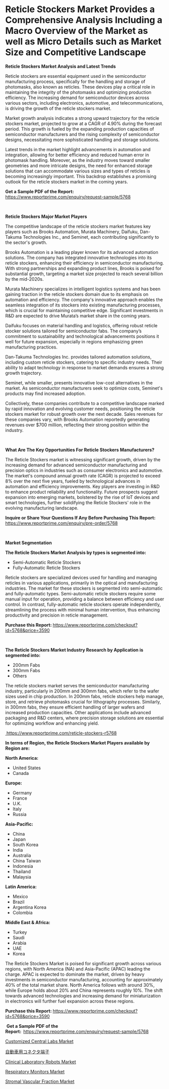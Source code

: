 <p><h1>Reticle Stockers Market Provides a Comprehensive Analysis Including a Macro Overview of the Market as well as Micro Details such as Market Size and Competitive Landscape</h1></p><p><strong>Reticle Stockers Market Analysis and Latest Trends</strong></p>
<p><p>Reticle stockers are essential equipment used in the semiconductor manufacturing process, specifically for the handling and storage of photomasks, also known as reticles. These devices play a critical role in maintaining the integrity of the photomasks and optimizing production efficiency. The increasing demand for semiconductor devices across various sectors, including electronics, automotive, and telecommunications, is driving the growth of the reticle stockers market.</p><p>Market growth analysis indicates a strong upward trajectory for the reticle stockers market, projected to grow at a CAGR of 4.90% during the forecast period. This growth is fueled by the expanding production capacities of semiconductor manufacturers and the rising complexity of semiconductor designs, necessitating more sophisticated handling and storage solutions. </p><p>Latest trends in the market highlight advancements in automation and integration, allowing for better efficiency and reduced human error in photomask handling. Moreover, as the industry moves toward smaller geometries and more intricate designs, the need for enhanced storage solutions that can accommodate various sizes and types of reticles is becoming increasingly important. This backdrop establishes a promising outlook for the reticle stockers market in the coming years.</p></p>
<p><strong>Get a Sample PDF of the Report:&nbsp;</strong> <a href="https://www.reportprime.com/enquiry/request-sample/5768">https://www.reportprime.com/enquiry/request-sample/5768</a></p>
<p>&nbsp;</p>
<p><strong>Reticle Stockers Major Market Players</strong></p>
<p><p>The competitive landscape of the reticle stockers market features key players such as Brooks Automation, Murata Machinery, Daifuku, Dan-Takuma Technologies Inc., and Seminet, each contributing significantly to the sector's growth.</p><p>Brooks Automation is a leading player known for its advanced automation solutions. The company has integrated innovative technologies into its reticle stockers, enhancing their efficiency in semiconductor manufacturing. With strong partnerships and expanding product lines, Brooks is poised for substantial growth, targeting a market size projected to reach several billion by the mid-2020s.</p><p>Murata Machinery specializes in intelligent logistics systems and has been gaining traction in the reticle stockers domain due to its emphasis on automation and efficiency. The company's innovative approach enables the seamless integration of its stockers into existing manufacturing processes, which is crucial for maintaining competitive edge. Significant investments in R&D are expected to drive Murata’s market share in the coming years.</p><p>Daifuku focuses on material handling and logistics, offering robust reticle stocker solutions tailored for semiconductor fabs. The company’s commitment to sustainability and technological advancements positions it well for future expansion, especially in regions emphasizing green manufacturing practices.</p><p>Dan-Takuma Technologies Inc. provides tailored automation solutions, including custom reticle stockers, catering to specific industry needs. Their ability to adapt technology in response to market demands ensures a strong growth trajectory.</p><p>Seminet, while smaller, presents innovative low-cost alternatives in the market. As semiconductor manufacturers seek to optimize costs, Seminet's products may find increased adoption.</p><p>Collectively, these companies contribute to a competitive landscape marked by rapid innovation and evolving customer needs, positioning the reticle stockers market for robust growth over the next decade. Sales revenues for these companies vary, with Brooks Automation reportedly generating revenues over $700 million, reflecting their strong position within the industry.</p></p>
<p>&nbsp;</p>
<p><strong>What Are The Key Opportunities For Reticle Stockers Manufacturers?</strong></p>
<p><p>The Reticle Stockers market is witnessing significant growth, driven by the increasing demand for advanced semiconductor manufacturing and precision optics in industries such as consumer electronics and automotive. The market's compound annual growth rate (CAGR) is projected to exceed 8% over the next five years, fueled by technological advances in automation and efficiency improvements. Key players are investing in R&D to enhance product reliability and functionality. Future prospects suggest expansion into emerging markets, bolstered by the rise of IoT devices and smart technologies, further solidifying the Reticle Stockers' role in the evolving manufacturing landscape.</p></p>
<p><strong>Inquire or Share Your Questions If Any Before Purchasing This Report:</strong> <a href="https://www.reportprime.com/enquiry/pre-order/5768">https://www.reportprime.com/enquiry/pre-order/5768</a></p>
<p>&nbsp;</p>
<p><strong>Market Segmentation</strong></p>
<p><strong>The Reticle Stockers Market Analysis by types is segmented into:</strong></p>
<p><ul><li>Semi-Automatic Reticle Stockers</li><li>Fully-Automatic Reticle Stockers</li></ul></p>
<p><p>Reticle stockers are specialized devices used for handling and managing reticles in various applications, primarily in the optical and manufacturing industries. The market for these stockers is segmented into semi-automatic and fully-automatic types. Semi-automatic reticle stockers require some manual input for operation, providing a balance between efficiency and user control. In contrast, fully-automatic reticle stockers operate independently, streamlining the process with minimal human intervention, thus enhancing productivity and precision in reticle management.</p></p>
<p><strong>Purchase this Report:&nbsp;</strong><a href="https://www.reportprime.com/checkout?id=5768&price=3590">https://www.reportprime.com/checkout?id=5768&price=3590</a></p>
<p>&nbsp;</p>
<p><strong>The Reticle Stockers Market Industry Research by Application is segmented into:</strong></p>
<p><ul><li>200mm Fabs</li><li>300mm Fabs</li><li>Others</li></ul></p>
<p><p>The reticle stockers market serves the semiconductor manufacturing industry, particularly in 200mm and 300mm fabs, which refer to the wafer sizes used in chip production. In 200mm fabs, reticle stockers help manage, store, and retrieve photomasks crucial for lithography processes. Similarly, in 300mm fabs, they ensure efficient handling of larger wafers and increased production capacities. Other applications include advanced packaging and R&D centers, where precision storage solutions are essential for optimizing workflow and enhancing yield.</p></p>
<p><a href="https://www.reportprime.com/reticle-stockers-r5768">&nbsp;https://www.reportprime.com/reticle-stockers-r5768</a></p>
<p><strong>In terms of Region, the Reticle Stockers Market Players available by Region are:</strong></p>
<p>
    <p> <strong> North America: </strong>
        <ul>
            <li>United States</li>
            <li>Canada</li>
        </ul>
        </p> 
    <p> <strong> Europe: </strong>
        <ul>
            <li>Germany</li>
            <li>France</li>
            <li>U.K.</li>
            <li>Italy</li>
            <li>Russia</li>
        </ul>
        </p> 
    <p> <strong> Asia-Pacific: </strong>
        <ul>
            <li>China</li>
            <li>Japan</li>
            <li>South Korea</li>
            <li>India</li>
            <li>Australia</li>
            <li>China Taiwan</li>
            <li>Indonesia</li>
            <li>Thailand</li>
            <li>Malaysia</li>
        </ul>
        </p> 
    <p> <strong> Latin America: </strong>
        <ul>
            <li>Mexico</li>
            <li>Brazil</li>
            <li>Argentina Korea</li>
            <li>Colombia</li>
        </ul>
        </p> 
    <p> <strong> Middle East & Africa: </strong>
        <ul>
            <li>Turkey</li>
            <li>Saudi</li>
            <li>Arabia</li>
            <li>UAE</li>
            <li>Korea</li>
        </ul>
    </p>
    </p>
<p><p>The Reticle Stockers Market is poised for significant growth across various regions, with North America (NA) and Asia-Pacific (APAC) leading the charge. APAC is expected to dominate the market, driven by heavy investments in semiconductor manufacturing, accounting for approximately 40% of the total market share. North America follows with around 30%, while Europe holds about 20% and China represents roughly 10%. The shift towards advanced technologies and increasing demand for miniaturization in electronics will further fuel expansion across these regions.</p></p>
<p><strong>Purchase this Report: </strong><a href="https://www.reportprime.com/checkout?id=5768&price=3590">https://www.reportprime.com/checkout?id=5768&price=3590</a></p>
<p>&nbsp;<strong>Get a Sample PDF of the Report:&nbsp;&nbsp;</strong><a href="https://www.reportprime.com/enquiry/request-sample/5768">https://www.reportprime.com/enquiry/request-sample/5768</a></p>
<p><strong></strong></p>
<p><p><a href="https://issuu.com/reportprime-2/docs/customized-central-labs-market-size_666a1c68d4c367">Customized Central Labs Market</a></p><p><a href="https://medium.com/@erickbotsfortrd46766/2024%E5%B9%B4%E3%81%8B%E3%82%892031%E5%B9%B4%E3%81%BE%E3%81%A7%E3%81%AE%E9%96%93%E3%81%AB10-5-%E3%81%AEcagr%E3%81%A7%E6%8B%A1%E5%A4%A7%E3%81%97%E3%81%A6%E3%81%84%E3%82%8B%E8%87%AA%E5%8B%95%E8%BB%8A%E7%94%A8%E3%82%B3%E3%83%8D%E3%82%AF%E3%82%BF%E7%AB%AF%E5%AD%90%E5%B8%82%E5%A0%B4%E3%81%AE%E8%A6%8F%E6%A8%A1%E3%81%AB%E9%96%A2%E3%81%99%E3%82%8B%E6%B4%9E%E5%AF%9F-36bc1a4ebdb4">自動車用コネクタ端子</a></p><p><a href="https://issuu.com/reportprime-2/docs/clinical-laboratory-robots-market-s_aaf1b9b2c70a39">Clinical Laboratory Robots Market</a></p><p><a href="https://medium.com/@philipnewman983/respiratory-monitors-market-trends-a-detailed-study-of-its-market-segmentation-and-analyzing-the-8778042d1442?postPublishedType=initial">Respiratory Monitors Market</a></p><p><a href="https://www.linkedin.com/pulse/stromal-vascular-fraction-industry-analysis-report-its-market-lmhcc?trackingId=hN9mhdB9RgmNmc%2FbSCNh8A%3D%3D">Stromal Vascular Fraction Market</a></p></p>